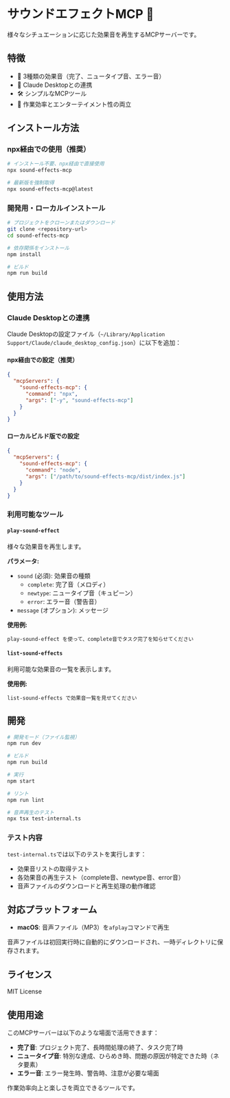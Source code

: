 # サウンドエフェクトMCP 🎵

様々なシチュエーションに応じた効果音を再生するMCPサーバーです。

## 特徴

- 🎵 3種類の効果音（完了、ニュータイプ音、エラー音）
- 🚀 Claude Desktopとの連携
- 🛠️ シンプルなMCPツール
- 🎯 作業効率とエンターテイメント性の両立

## インストール方法

### npx経由での使用（推奨）

```bash
# インストール不要、npx経由で直接使用
npx sound-effects-mcp

# 最新版を強制取得
npx sound-effects-mcp@latest
```

### 開発用・ローカルインストール

```bash
# プロジェクトをクローンまたはダウンロード
git clone <repository-url>
cd sound-effects-mcp

# 依存関係をインストール
npm install

# ビルド
npm run build
```

## 使用方法

### Claude Desktopとの連携

Claude Desktopの設定ファイル（`~/Library/Application Support/Claude/claude_desktop_config.json`）に以下を追加：

#### npx経由での設定（推奨）

```json
{
  "mcpServers": {
    "sound-effects-mcp": {
      "command": "npx",
      "args": ["-y", "sound-effects-mcp"]
    }
  }
}
```

#### ローカルビルド版での設定

```json
{
  "mcpServers": {
    "sound-effects-mcp": {
      "command": "node",
      "args": ["/path/to/sound-effects-mcp/dist/index.js"]
    }
  }
}
```

### 利用可能なツール

#### `play-sound-effect`

様々な効果音を再生します。

**パラメータ:**
- `sound` (必須): 効果音の種類
  - `complete`: 完了音（メロディ）
  - `newtype`: ニュータイプ音（キュピーン）
  - `error`: エラー音（警告音）
- `message` (オプション): メッセージ

**使用例:**
```
play-sound-effect を使って、complete音でタスク完了を知らせてください
```

#### `list-sound-effects`

利用可能な効果音の一覧を表示します。

**使用例:**
```
list-sound-effects で効果音一覧を見せてください
```


## 開発

```bash
# 開発モード（ファイル監視）
npm run dev

# ビルド
npm run build

# 実行
npm start

# リント
npm run lint

# 音声再生のテスト
npx tsx test-internal.ts
```

### テスト内容

`test-internal.ts`では以下のテストを実行します：

- 効果音リストの取得テスト
- 各効果音の再生テスト（complete音、newtype音、error音）
- 音声ファイルのダウンロードと再生処理の動作確認

## 対応プラットフォーム

- **macOS**: 音声ファイル（MP3）を`afplay`コマンドで再生

音声ファイルは初回実行時に自動的にダウンロードされ、一時ディレクトリに保存されます。

## ライセンス

MIT License

## 使用用途

このMCPサーバーは以下のような場面で活用できます：

- **完了音**: プロジェクト完了、長時間処理の終了、タスク完了時
- **ニュータイプ音**: 特別な達成、ひらめき時、問題の原因が特定できた時（ネタ要素）
- **エラー音**: エラー発生時、警告時、注意が必要な場面

作業効率向上と楽しさを両立できるツールです。
